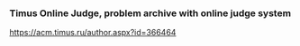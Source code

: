 ### Timus Online Judge, problem archive with online judge system
https://acm.timus.ru/author.aspx?id=366464